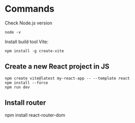 # Commands

Check Node.js version
```
node -v
```

Install build tool Vite:
```
npm install -g create-vite
```

## Create a new React project in JS

```
npm create vite@latest my-react-app -- --template react
npm install --force
npm run dev
```

## Install router

npm install react-router-dom
